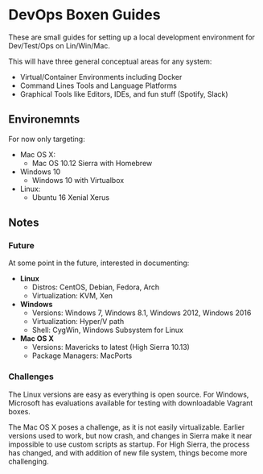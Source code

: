 # **DevOps Boxen Guides**

These are small guides for setting up a local development environment for Dev/Test/Ops on Lin/Win/Mac.  

This will have three general conceptual areas for any system:

* Virtual/Container Environments including Docker
* Command Lines Tools and Language Platforms
* Graphical Tools like Editors, IDEs, and fun stuff (Spotify, Slack)


## **Environemnts**

For now only targeting:

* Mac OS X:
  * Mac OS 10.12 Sierra with Homebrew
* Windows 10
   * Windows 10 with Virtualbox
* Linux:
   * Ubuntu 16 Xenial Xerus


## **Notes**

### **Future**

At some point in the future, interested in documenting:

* **Linux**
  * Distros: CentOS, Debian, Fedora, Arch
  * Virtualization: KVM, Xen
* **Windows**
  * Versions: Windows 7, Windows 8.1, Windows 2012, Windows 2016
  * Virtualization: Hyper/V path
  * Shell: CygWin, Windows Subsystem for Linux  
* **Mac OS X**
  * Versions: Mavericks to latest (High Sierra 10.13)
  * Package Managers: MacPorts

### **Challenges**

The Linux versions are easy as everything is open source.  For Windows, Microsoft has evaluations available for testing with downloadable Vagrant boxes.

The Mac OS X poses a challenge, as it is not easily virtualizable. Earlier versions used to work, but now crash, and changes in Sierra make it near impossible to use custom scripts as startup.  For High Sierra, the process has changed, and with addition of new file system, things become more challenging.
